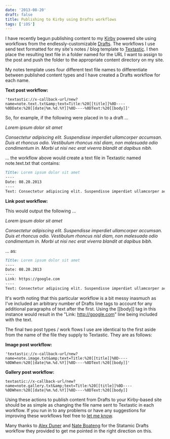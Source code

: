 ```yaml
---
date: '2013-08-20'
draft: false
title: Publishing to Kirby using Drafts workflows
tags: ['iOS']
---
```


I have recently begun publishing content to my [Kirby](http://getkirby.com) powered site using workflows from the endlessly-customizable [Drafts](http://agiletortoise.com/).<!-- excerpt --> The workflows I use send text formatted for my site's notes / blog template to [Textastic](http://www.textasticapp.com/). I then place the resulting text file in a folder named for the URL I want to assign to the post and push the folder to the appropriate content directory on my site.

My notes template uses four different text file names to differentiate between published content types and I have created a Drafts workflow for each name.

**Text post workflow:**

```text
'textastic://x-callback-url/new?name=note.text.txt&amp;text=Title:%20[[title]]%0D----%0DDate:%20[[date|%m.%d.%Y]]%0D----%0DText:%20[[body]]'
```

So, for example, if the following were placed in to a draft ...

_Lorem ipsum dolor sit amet_

_Consectetur adipiscing elit. Suspendisse imperdiet ullamcorper accumsan. Duis et rhoncus odio. Vestibulum rhoncus nisl diam, non malesuada odio condimentum in. Morbi ut nisi nec erat viverra blandit at dapibus nibh._

... the workflow above would create a text file in Textastic named note.text.txt that contains:

```markdown
Title: Lorem ipsum dolor sit amet
----
Date: 08.20.2013
----
Text: Consectetur adipiscing elit. Suspendisse imperdiet ullamcorper accumsan. Duis et rhoncus odio. Vestibulum rhoncus nisl diam, non malesuada odio condimentum in. Morbi ut nisi nec erat viverra blandit at dapibus nibh.
```

**Link post workflow:**

This would output the following ...

_Lorem ipsum dolor sit amet_

_Consectetur adipiscing elit. Suspendisse imperdiet ullamcorper accumsan. Duis et rhoncus odio. Vestibulum rhoncus nisl diam, non malesuada odio condimentum in. Morbi ut nisi nec erat viverra blandit at dapibus bibh._

... as:

```markdown
Title: Lorem ipsum dolor sit amet
----
Date: 08.20.2013
----
Link: https://google.com
----
Text: Consectetur adipiscing elit. Suspendisse imperdiet ullamcorper accumsan. Duis et rhoncus odio. Vestibulum rhoncus nisl diam, non malesuada odio condimentum in. Morbi ut nisi nec erat viverra blandit at dapibus nibh.
```

It's worth noting that this particular workflow is a bit messy inasmuch as I've included an arbitrary number of Drafts line tags to account for any additional paragraphs of text after the first. Using the [[body]] tag in this instance would result in the "Link: <http://google.com>" line being included with the text.

The final two post types / work flows I use are identical to the first aside from the name of the file they supply to Textastic. They are as follows:

**Image post workflow:**

```text
'textastic://x-callback-url/new?name=note.image.txt&amp;text=Title:%20[[title]]%0D----%0DWhen:%20[[date|%m.%d.%Y]]%0D----%0DText:%20[[body]]'
```

**Gallery post workflow:**

```text
textastic://x-callback-url/new?name=note.gallery.txt&amp;text=Title:%20[[title]]%0D----%0DWhen:%20[[date|%m.%d.%Y]]%0D----%0DText:%20[[body]]
```

Using these actions to publish content from Drafts to your Kirby-based site should be as simple as changing the file name sent to Textastic in each workflow. If you run in to any problems or have any suggestions for improving these workflows feel free to [let me know](mailto:coryd@hey.com).

Many thanks to [Alex Duner](http://alexduner.com/) and [Nate Boateng](http://rantsandrambles.net/) for the Statamic Drafts workflow they provided to get me pointed in the right direction on this.
